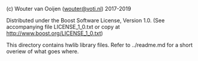 (c) Wouter van Ooijen (wouter@voti.nl) 2017-2019

Distributed under the Boost Software License, Version 1.0.
(See accompanying file LICENSE_1_0.txt or copy at
http://www.boost.org/LICENSE_1_0.txt)

This directory contains hwlib library files. Refer to ../readme.md for a short overiew of what goes where.

      
      
      